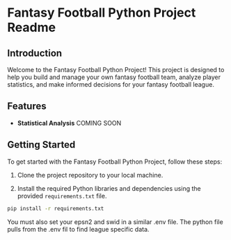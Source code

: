 # Fantasy Football Python Project Readme

## Introduction

Welcome to the Fantasy Football Python Project! This project is designed to help you build and manage your own fantasy football team, analyze player statistics, and make informed decisions for your fantasy football league.

## Features

* **Statistical Analysis** COMING SOON

## Getting Started

To get started with the Fantasy Football Python Project, follow these steps:

1. Clone the project repository to your local machine.

2. Install the required Python libraries and dependencies using the provided `requirements.txt` file.

```bash
pip install -r requirements.txt
```

You must also set your epsn2 and swid in a similar .env file. The python file pulls from the .env fil to find league specific data.
